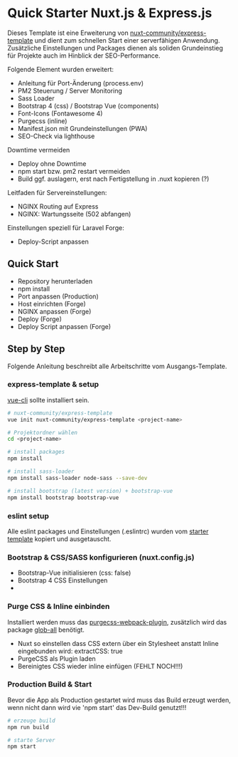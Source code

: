 # Quick Starter Nuxt.js & Express.js
Dieses Template ist eine Erweiterung von [nuxt-community/express-template](https://github.com/nuxt-community/express-template)
und dient zum schnellen Start einer serverfähigen Anwendung. Zusätzliche Einstellungen und Packages dienen als soliden Grundeinstieg für Projekte
auch im Hinblick der SEO-Performance.

Folgende Element wurden erweitert:
 * Anleitung für Port-Änderung (process.env)
 * PM2 Steuerung / Server Monitoring
 * Sass Loader
 * Bootstrap 4 (css) / Bootstrap Vue (components)
 * Font-Icons (Fontawesome 4)
 * Purgecss (inline)
 * Manifest.json mit Grundeinstellungen (PWA)
 * SEO-Check via lighthouse
 
 Downtime vermeiden
  * Deploy ohne Downtime
  * npm start bzw. pm2 restart vermeiden
  * Build ggf. auslagern, erst nach Fertigstellung in .nuxt kopieren (?)
 
 Leitfaden für Servereinstellungen:
  * NGINX Routing auf Express
  * NGINX: Wartungsseite (502 abfangen)
  
Einstellungen speziell für Laravel Forge:
 * Deploy-Script anpassen 

## Quick Start
 * Repository herunterladen
 * npm install
 * Port anpassen (Production)
 * Host einrichten (Forge)
 * NGINX anpassen (Forge)
 * Deploy (Forge)
 * Deploy Script anpassen (Forge)

## Step by Step
Folgende Anleitung beschreibt alle Arbeitschritte vom Ausgangs-Template.
### express-template & setup
[vue-cli](https://github.com/vuejs/vue-cli) sollte installiert sein.

``` bash
# nuxt-community/express-template
vue init nuxt-community/express-template <project-name>

# Projektordner wählen
cd <project-name> 

# install packages
npm install

# install sass-loader
npm install sass-loader node-sass --save-dev

# install bootstrap (latest version) + bootstrap-vue
npm install bootstrap bootstrap-vue
```
### eslint setup
Alle eslint packages und Einstellungen (.eslintrc)
wurden vom [starter template](https://github.com/nuxt-community/starter-template) kopiert und ausgetauscht.

### Bootstrap & CSS/SASS konfigurieren (nuxt.config.js)
 * Bootstrap-Vue initialisieren (css: false)
 * Bootstrap 4 CSS Einstellungen 
 * 
 
 ### Purge CSS & Inline einbinden
 Installiert werden muss das [purgecss-webpack-plugin](https://github.com/FullHuman/purgecss-webpack-plugin),
 zusätzlich wird das package [glob-all](https://github.com/jpillora/node-glob-all) benötigt.
  * Nuxt so einstellen dass CSS extern über ein Stylesheet anstatt Inline eingebunden wird: extractCSS: true
  * PurgeCSS als Plugin laden
  * Bereinigtes CSS wieder inline einfügen (FEHLT NOCH!!!) 
 
 
 ### Production Build & Start
 Bevor die App als Production gestartet wird muss das Build erzeugt werden, wenn nicht dann wird vie 'npm start' das Dev-Build genutzt!!!
 ``` bash
 # erzeuge build
 npm run build
 
 # starte Server
 npm start
 ```
 
 
 
